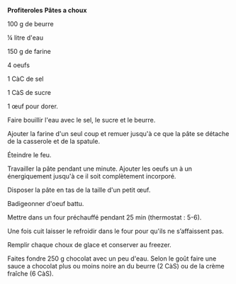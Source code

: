 
**Profiteroles**
**Pâtes a choux**

100 g de beurre

¼ litre d'eau

150 g de farine

4 oeufs

1 CàC de sel

1 CàS de sucre

1 œuf pour dorer.

Faire bouillir l'eau avec le sel, le sucre et le beurre.

Ajouter la farine d'un seul coup et remuer jusqu'à ce que la pâte se détache de la casserole et de la spatule.

Éteindre le feu.

Travailler la pâte pendant une minute. Ajouter les oeufs un à un énergiquement jusqu'à ce il soit complètement incorporé.

Disposer la pâte en tas de la taille d'un petit œuf.

Badigeonner d'oeuf battu.

Mettre dans un four préchauffé pendant 25 min (thermostat : 5-6).

Une fois cuit laisser le refroidir dans le four pour qu'ils ne s’affaissent pas.

Remplir chaque choux de glace et conserver au freezer.

Faites fondre 250 g chocolat avec un peu d'eau. Selon le goût faire une sauce a chocolat plus ou moins noire an du beurre (2 CàS) ou de la crème fraîche (6 CàS).
